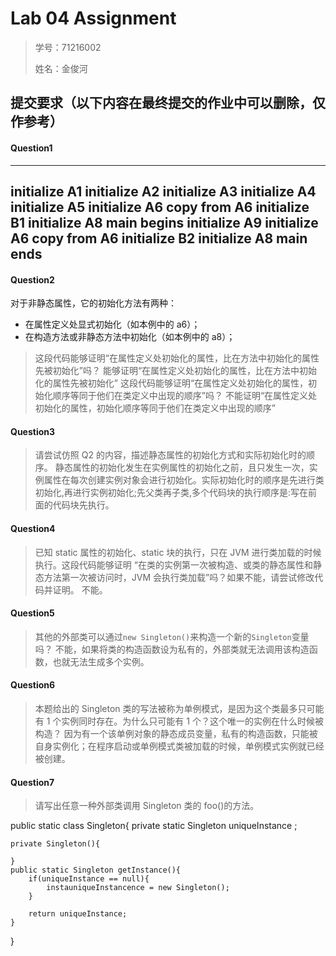 # Lab 04 Assignment

> 学号：71216002
>
> 姓名：金俊河

## 提交要求（以下内容在最终提交的作业中可以删除，仅作参考）

#### Question1

------------------------------------
initialize A1
initialize A2
initialize A3
initialize A4
initialize A5
initialize A6
copy from A6
initialize B1
initialize A8
main begins
initialize A9
initialize A6
copy from A6
initialize B2
initialize A8
main ends
-------------------------------------

#### Question2

对于非静态属性，它的初始化方法有两种：

- 在属性定义处显式初始化（如本例中的 a6）；
- 在构造方法或非静态方法中初始化（如本例中的 a8）；

> 这段代码能够证明“在属性定义处初始化的属性，比在方法中初始化的属性先被初始化”吗？
能够证明“在属性定义处初始化的属性，比在方法中初始化的属性先被初始化”
> 这段代码能够证明“在属性定义处初始化的属性，初始化顺序等同于他们在类定义中出现的顺序”吗？
不能证明“在属性定义处初始化的属性，初始化顺序等同于他们在类定义中出现的顺序”

#### Question3

> 请尝试仿照 Q2 的内容，描述静态属性的初始化方式和实际初始化时的顺序。
静态属性的初始化发生在实例属性的初始化之前，且只发生一次，实例属性在每次创建实例对象会进行初始化。实际初始化时的顺序是先进行类初始化,再进行实例初始化;先父类再子类,多个代码块的执行顺序是:写在前面的代码块先执行。

#### Question4

> 已知 static 属性的初始化、static 块的执行，只在 JVM 进行类加载的时候执行。这段代码能够证明 “在类的实例第一次被构造、或类的静态属性和静态方法第一次被访问时，JVM 会执行类加载”吗？如果不能，请尝试修改代码并证明。
> 不能。

#### Question5

> 其他的外部类可以通过`new Singleton()`来构造一个新的`Singleton`变量吗？
> 不能，如果将类的构造函数设为私有的，外部类就无法调用该构造函数，也就无法生成多个实例。

#### Question6

> 本题给出的 Singleton 类的写法被称为单例模式，是因为这个类最多只可能有 1 个实例同时存在。为什么只可能有 1 个？这个唯一的实例在什么时候被构造？
因为有一个该单例对象的静态成员变量，私有的构造函数，只能被自身实例化；在程序启动或单例模式类被加载的时候，单例模式实例就已经被创建。

#### Question7

> 请写出任意一种外部类调用 Singleton 类的 foo()的方法。

public static class Singleton{
    private static Singleton uniqueInstance ;

    private Singleton(){

    }
    public static Singleton getInstance(){
        if(uniqueInstance == null){
            instauniqueInstancence = new Singleton();
        }

        return uniqueInstance;
    }
}